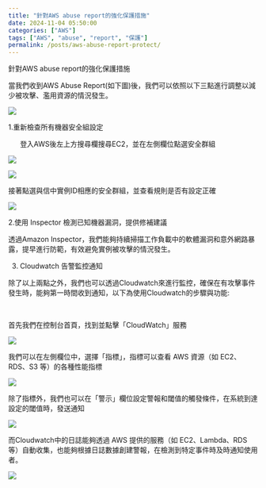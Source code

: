 ```yaml
---
title: "針對AWS abuse report的強化保護措施"
date: 2024-11-04 05:50:00
categories: ["AWS"]
tags: ["AWS", "abuse", "report", "保護"]
permalink: /posts/aws-abuse-report-protect/
---
```

針對AWS abuse report的強化保護措施

當我們收到AWS Abuse Report(如下圖)後，我們可以依照以下三點進行調整以減少被攻擊、濫用資源的情況發生。

[![](https://blogger.googleusercontent.com/img/a/AVvXsEhHBSFpU9FtsAbh6Ri0azGlspWP9HQJRz6JMMJyQ9wx5vgg0cMkhWWk5I2HN0nx34PSwpBlr6ioEmwRLVaKQLr2Q3wzjH0340QFMHlIg8QWU4jrGbTFrIajkfL-QM5EXlOH-lA0kJTqfkoGOsqll-rwMhDthoSrM_8hWqpF9R4LAyosreLInY7sjjzKp9c=w628-h262)](https://blogger.googleusercontent.com/img/a/AVvXsEhHBSFpU9FtsAbh6Ri0azGlspWP9HQJRz6JMMJyQ9wx5vgg0cMkhWWk5I2HN0nx34PSwpBlr6ioEmwRLVaKQLr2Q3wzjH0340QFMHlIg8QWU4jrGbTFrIajkfL-QM5EXlOH-lA0kJTqfkoGOsqll-rwMhDthoSrM_8hWqpF9R4LAyosreLInY7sjjzKp9c)

1.重新檢查所有機器安全組設定

      登入AWS後左上方搜尋欄搜尋EC2，並在左側欄位點選安全群組

[![](https://blogger.googleusercontent.com/img/a/AVvXsEi-n6cgc-0a0bJDDOO80vH3skIvc9tPxsIn2G5_rx8CDA5BC-5Bm9niTLYKlN6IPZ75nTHCeXCLP9Aq-N1z9DymOtOFVnicpAlza6_3dVD0fRNx775YsDA8w5SkX0Dt3PVAyBKyMg4y68a9fE4-n7e-Kh5s9kHfR_9s0enr6ITsqtVHVW3GJ_mu3o6tkQU=w552-h366)](https://blogger.googleusercontent.com/img/a/AVvXsEi-n6cgc-0a0bJDDOO80vH3skIvc9tPxsIn2G5_rx8CDA5BC-5Bm9niTLYKlN6IPZ75nTHCeXCLP9Aq-N1z9DymOtOFVnicpAlza6_3dVD0fRNx775YsDA8w5SkX0Dt3PVAyBKyMg4y68a9fE4-n7e-Kh5s9kHfR_9s0enr6ITsqtVHVW3GJ_mu3o6tkQU)

  
  

[![](https://blogger.googleusercontent.com/img/a/AVvXsEhr3oXeRWiMY11-89oxEWmpakEmepcv4eiF_eEAzXWsUv6M75T91OqjcLsB0pM-rv-OAeFP-q0IlJrFz71mtGvcC7J7C20FBOkd4_vp4VosyyE2TSfKBPC9s6ax17MjL3G_P9MvK1uCNXJG6wt6FjBy1fR9dqLYBQwVe-uf4029M6iI65omCZ5CDewg9p4=w183-h542)](https://blogger.googleusercontent.com/img/a/AVvXsEhr3oXeRWiMY11-89oxEWmpakEmepcv4eiF_eEAzXWsUv6M75T91OqjcLsB0pM-rv-OAeFP-q0IlJrFz71mtGvcC7J7C20FBOkd4_vp4VosyyE2TSfKBPC9s6ax17MjL3G_P9MvK1uCNXJG6wt6FjBy1fR9dqLYBQwVe-uf4029M6iI65omCZ5CDewg9p4)

  
  

接著點選與信中實例ID相應的安全群組，並查看規則是否有設定正確

[![](https://blogger.googleusercontent.com/img/a/AVvXsEhaiKVUHvOgFAy1u1gKvCAD-nsDDZK1R2uMqFYkKcrdvJmT6Kmg-biwHt4c-rYdi4_1kbUlVixgVZp3aXl8qTpopVD1XkPvGe1mryjDEHsRPfvAAqYJ96WJsjPUlPR_TwR_h9YcfyUMKJPVs9k19z75_dFmcJvNhEmFy3VpaFcgrZqnU51gMivdBhM6J_4=w603-h98)](https://blogger.googleusercontent.com/img/a/AVvXsEhaiKVUHvOgFAy1u1gKvCAD-nsDDZK1R2uMqFYkKcrdvJmT6Kmg-biwHt4c-rYdi4_1kbUlVixgVZp3aXl8qTpopVD1XkPvGe1mryjDEHsRPfvAAqYJ96WJsjPUlPR_TwR_h9YcfyUMKJPVs9k19z75_dFmcJvNhEmFy3VpaFcgrZqnU51gMivdBhM6J_4)

  
  

2.使用 Inspector 檢測已知機器漏洞，提供修補建議

透過Amazon Inspector，我們能夠持續掃描工作負載中的軟體漏洞和意外網路暴露，提早進行防範，有效避免實例被攻擊的情況發生。

3. Cloudwatch 告警監控通知

除了以上兩點之外，我們也可以透過Cloudwatch來進行監控，確保在有攻擊事件發生時，能夠第一時間收到通知，以下為使用Cloudwatch的步驟與功能:

 

首先我們在控制台首頁，找到並點擊「CloudWatch」服務

[![](https://blogger.googleusercontent.com/img/a/AVvXsEgVAn7slPnxwCrsz_2MiShe66l_wUdIsPhsddMMjF-8CBkeOZcAUx28jJ205xvil8zfy_GxTs07g_voE5MGMqy3dHSYNIxqLR372u3xA66D0gDKVme-GcWX7E_fULEQwq9O_TfGsVOahONh1OovaNHwE3nPYe-KVRc82SLX5oNN_rEm-NZ-t9j3tuEEtIw=w667-h164)](https://blogger.googleusercontent.com/img/a/AVvXsEgVAn7slPnxwCrsz_2MiShe66l_wUdIsPhsddMMjF-8CBkeOZcAUx28jJ205xvil8zfy_GxTs07g_voE5MGMqy3dHSYNIxqLR372u3xA66D0gDKVme-GcWX7E_fULEQwq9O_TfGsVOahONh1OovaNHwE3nPYe-KVRc82SLX5oNN_rEm-NZ-t9j3tuEEtIw)

  
  
  

我們可以在左側欄位中，選擇「指標」，指標可以查看 AWS 資源（如 EC2、RDS、S3 等）的各種性能指標

[![](https://blogger.googleusercontent.com/img/a/AVvXsEjJLk2Zah6jAYbbH15fsT3qE9T9TRhpbvOD1dIHZSLayJa1sFVbUuoqvwYLm31Ja0i4QqHFn_hmvUugNGuBYbdbiYpYAv49BjrG9DtGOCIvnrsBRBywqtYMSXwLywLiwD8Tlha0kEB_hNVwkh2EQE_l7Z2mb89NBp_64xBD2Dp9yGjsH6ItEN_A40BpIIM=w629-h263)](https://blogger.googleusercontent.com/img/a/AVvXsEjJLk2Zah6jAYbbH15fsT3qE9T9TRhpbvOD1dIHZSLayJa1sFVbUuoqvwYLm31Ja0i4QqHFn_hmvUugNGuBYbdbiYpYAv49BjrG9DtGOCIvnrsBRBywqtYMSXwLywLiwD8Tlha0kEB_hNVwkh2EQE_l7Z2mb89NBp_64xBD2Dp9yGjsH6ItEN_A40BpIIM)

  
  
  

除了指標外，我們也可以在「警示」欄位設定警報和閾值的觸發條件，在系統到達設定的閾值時，發送通知

[![](https://blogger.googleusercontent.com/img/a/AVvXsEhEVFf7lYQvszwPIFXZVXu8HWsZ7iMdWXiIpFtYatheigELQgvZSbIsyyb32K9Idtq_tqFyOkNfl997fWlfnslcGj7aaZvbdUYMi5ap497q3A9rFMv3ZYPp7Aauv36CvsRiM4eObtYd5_J1HowigBVrqrHEC0RyvOYmdQwsYRVWw5RPmi6lGfn4VmvcCiE=w648-h275)](https://blogger.googleusercontent.com/img/a/AVvXsEhEVFf7lYQvszwPIFXZVXu8HWsZ7iMdWXiIpFtYatheigELQgvZSbIsyyb32K9Idtq_tqFyOkNfl997fWlfnslcGj7aaZvbdUYMi5ap497q3A9rFMv3ZYPp7Aauv36CvsRiM4eObtYd5_J1HowigBVrqrHEC0RyvOYmdQwsYRVWw5RPmi6lGfn4VmvcCiE)

而Cloudwatch中的日誌能夠透過 AWS 提供的服務（如 EC2、Lambda、RDS 等）自動收集，也能夠根據日誌數據創建警報，在檢測到特定事件時及時通知使用者。

[![](https://blogger.googleusercontent.com/img/a/AVvXsEjkhYFpq-1QSaJaN9U7FZ33wqU3PZT-falVuJQfUSUZIqDUfKmuUeduOyTVBRzX4QdiFua48YPxnS0We7FyCCbPd0ASpIuKJ7mU5f4zBIQlg82J34A4ox29C_-h2lGLV_GzVVZAKU9pzVJb9lv6lxRrgaAbdzXpFXXunvSoCmKMfdMDI4_KwYQdLw6hqow=w656-h299)](https://blogger.googleusercontent.com/img/a/AVvXsEjkhYFpq-1QSaJaN9U7FZ33wqU3PZT-falVuJQfUSUZIqDUfKmuUeduOyTVBRzX4QdiFua48YPxnS0We7FyCCbPd0ASpIuKJ7mU5f4zBIQlg82J34A4ox29C_-h2lGLV_GzVVZAKU9pzVJb9lv6lxRrgaAbdzXpFXXunvSoCmKMfdMDI4_KwYQdLw6hqow)